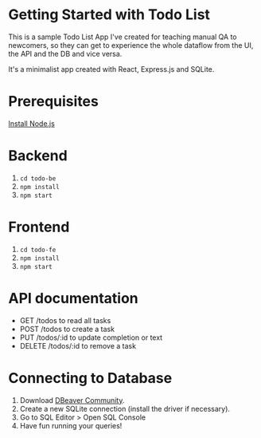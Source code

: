 # Getting Started with Todo List

This is a sample Todo List App I've created for teaching manual QA to newcomers, so they can get to experience the whole dataflow from the UI, the API and the DB and vice versa.

It's a minimalist app created with React, Express.js and SQLite.

# Prerequisites
[Install Node.js](https://nodejs.org/en/download)

# Backend
1. ``cd todo-be``
2. ``npm install``
3. ``npm start``

# Frontend
1. ``cd todo-fe``
2. ``npm install``
3. ``npm start``

# API documentation
* GET /todos to read all tasks
* POST /todos to create a task
* PUT /todos/:id to update completion or text
* DELETE /todos/:id to remove a task

# Connecting to Database
1. Download [DBeaver Community](https://dbeaver.io/).
2. Create a new SQLite connection (install the driver if necessary).
3. Go to SQL Editor > Open SQL Console
4. Have fun running your queries!
